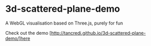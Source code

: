 3d-scattered-plane-demo
=======================

A WebGL visualisation based on Three.js, purely for fun

Check out the demo [http://tancredi.github.io/3d-scattered-plane-demo/]here
